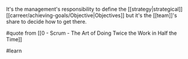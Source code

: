 It's the management's responsibility to define the [[strategy|strategical]] [[carreer/achieving-goals/Objective|Objectives]] but it's the [[team]]'s share to decide how to get there.

#quote from [[0 - Scrum - The Art of Doing Twice the Work in Half the Time]]

#learn
